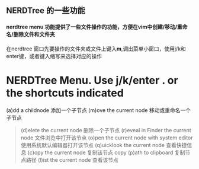## NERDTree 的一些功能

#### nerdtree menu 功能提供了一些文件操作的功能，方便在vim中创建/移动/重命名/删除文件和文件夹
在nerdtree 窗口先要操作的文件夹或文件上键入**m**,调出菜单小窗口，使用j/k和enter键，或者键入缩写来选择对应的操作

NERDTree Menu. Use j/k/enter . or the shortcuts indicated
=========================================================
  (a)dd a childnode 添加一个子节点
  (m)ove the current node 移动或重命名一个子节点
> (d)elete the current node 删除一个子节点
  (r)eveal in Finder the current node 文件浏览中打开该节点
  (o)pen the current node with system editor 使用系统默认编辑器打开该节点
  (q)uicklook the current node 查看快捷信息
  (c)opy the current node 复制该节点
  copy (p)ath to clipboard 复制节点路径
  (l)ist the current node 查看该节点
